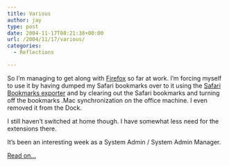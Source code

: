 ```yaml
---
title: Various
author: jay
type: post
date: 2004-11-17T08:21:38+00:00
url: /2004/11/17/various/
categories:
  - Reflections

---
```

So I’m managing to get along with [Firefox][1] so far at work. I’m forcing myself to use it by having dumped my Safari bookmarks over to it using the [Safari Bookmarks exporter][2] and by clearing out the Safari bookmarks and turning off the bookmarks .Mac synchronization on the office machine. I even removed it from the Dock.

I still haven’t switched at home though. I have somewhat less need for the extensions there.

It’s been an interesting week as a System Admin / System Admin Manager.

[Read on…][3]

 [1]: //www.mozilla.org/products/firefox/central.html"
 [2]: //homepage.mac.com/simx/"
 [3]: //people.engr.ncsu.edu/jayoung/site/pages/-4eb13721b42a33615c806e27388bac0e"